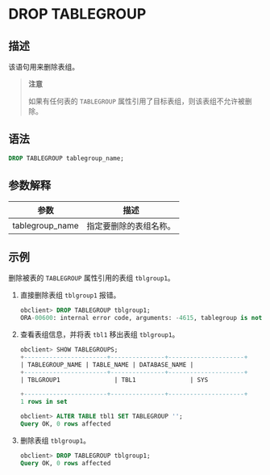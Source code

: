 # DROP TABLEGROUP

## 描述

该语句用来删除表组。

>**注意**
>
>如果有任何表的 `TABLEGROUP` 属性引用了目标表组，则该表组不允许被删除。

## 语法

```sql
DROP TABLEGROUP tablegroup_name;
```

## 参数解释

|       参数        |     描述      |
|-----------------|-------------|
| tablegroup_name | 指定要删除的表组名称。 |

## 示例

删除被表的 `TABLEGROUP` 属性引用的表组 `tblgroup1`。

1. 直接删除表组 `tblgroup1` 报错。

   ```sql
   obclient> DROP TABLEGROUP tblgroup1;
   ORA-00600: internal error code, arguments: -4615, tablegroup is not empty
   ```

2. 查看表组信息，并将表 `tbl1` 移出表组 `tblgroup1`。

   ```sql
   obclient> SHOW TABLEGROUPS;
   +-----------------------+---------------+---------------------+
   | TABLEGROUP_NAME | TABLE_NAME | DATABASE_NAME |
   +-----------------------+---------------+---------------------+
   | TBLGROUP1               | TBL1               | SYS                         |
   
   +-----------------------+---------------+---------------------+
   1 rows in set
   
   obclient> ALTER TABLE tbl1 SET TABLEGROUP '';
   Query OK, 0 rows affected
   ```

3. 删除表组 `tblgroup1`。

   ```sql
   obclient> DROP TABLEGROUP tblgroup1;
   Query OK, 0 rows affected
   ```
